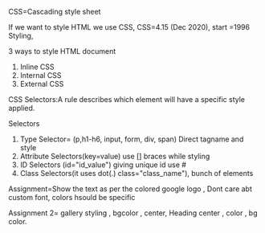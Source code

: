 CSS=Cascading style sheet

If we want to style HTML we use CSS, CSS=4.15 (Dec 2020), start =1996
Styling,



3 ways to style HTML document
1. Inline CSS
2. Internal CSS
3. External CSS


CSS Selectors:A rule describes which element will have a specific style applied.

Selectors
1. Type Selector= (p,h1-h6, input, form, div, span) Direct tagname and style
2. Attribute Selectors(key=value)  use [] braces while styling
3. ID Selectors (id="id_value")   giving unique id use #
4. Class Selectors(it uses dot(.) class="class_name"), bunch of elements 

Assignment=Show the text as per the colored google logo , Dont care abt custom font, colors hsould be specific

Assignment 2= gallery styling , bgcolor , center, Heading center , color , bg color.










